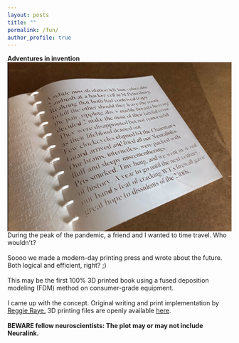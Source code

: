 ```yaml
---
layout: posts
title: ""
permalink: /fun/
author_profile: true
---
```


 **Adventures in invention** 
<img align="left" src="/images/first_3D_consumer_FDM_buch.png" width="800" style="margin-right:10px"/> 
<br>
<br>
<br>

During the peak of the pandemic, a friend and I wanted to time travel. Who wouldn't?
<br>
<br>
Soooo we made a modern-day printing press and wrote about the future. Both logical and efficient, right? ;) 
<br>
<br>
This may be the first 100% 3D printed book using a fused deposition modeling (FDM) method on consumer-grade equipment.
<br><br>
I came up with the concept. Original writing and print implementation by [Reggie Raye.](https://www.tomo.love/book) 3D printing files are openly available [here](https://www.thingiverse.com/thing:4910827).<br>
<br>
 **BEWARE fellow neuroscientists: The plot may or may not include Neuralink.** 
<br style="clear:both" />

<!-- add Amsterdam Uni. Press Yearbook for Dutch History mention when ready: https://www.aup.nl/en/series/jaarboek-voor-nederlandse-boekgeschiedenis-yearbook-for-dutch-book-history -->


<!-- **Adventures in cycling** 
<img align="left" src="/images/first_3D_consumer_FDM_buch.png" width="800" style="margin-right:10px"/> 
<br>
<br>
<br>
txt
<br style="clear:both" /> -->

<!-- **Volcanoes** 
<img align="left" src="/images/first_3D_consumer_FDM_buch.png" width="800" style="margin-right:10px"/> 
<br>
<br>
<br>
txt
<br style="clear:both" /> -->

<!-- **Computational design consulting** 
<img align="left" src="/images/first_3D_consumer_FDM_buch.png" width="800" style="margin-right:10px"/> 
<br>
<br>
<br>
txt
<br style="clear:both" /> -->
